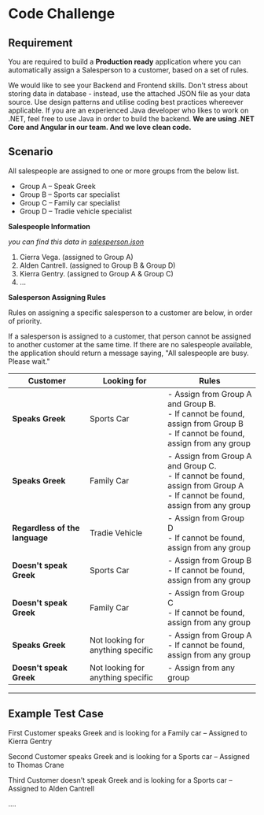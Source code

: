# Code  Challenge

## Requirement

You are required to build a **Production ready** application where you can automatically assign a Salesperson to a customer, based on a set of rules.

We would like to see your Backend and Frontend skills. Don't stress about storing data in database - instead, use the attached JSON file as your data source. Use design patterns and utilise coding best practices whereever applicable.
If you are an experienced Java developer who likes to work on .NET, feel free to use Java in order to build the backend. **We are using .NET Core and Angular in our team. And we love clean code.**

## Scenario

All salespeople are assigned to one or more groups from the below list.

- Group A – Speak Greek
- Group B – Sports car specialist
- Group C – Family car specialist
- Group D – Tradie vehicle specialist

**Salespeople Information** 

*you can find this data in [salesperson.json](salesperson.json)*

1. Cierra Vega. (assigned to Group A)
2. Alden Cantrell. (assigned to Group B & Group D)
3. Kierra Gentry. (assigned to Group A & Group C)
4. ...

**Salesperson Assigning Rules**

Rules on assigning a specific salesperson to a customer are below, in order of priority.

If a salesperson is assigned to a customer, that person cannot be assigned to another customer at the same time. If there are no salespeople available, the application should return a message saying, &quot;All salespeople are busy. Please wait.&quot;

| **Customer** | **Looking for** | **Rules** |
| --- | --- | --- |
| **Speaks Greek** | Sports Car | - Assign from Group A and Group B. <br/> - If cannot be found, assign from Group B <br/> - If cannot be found, assign from any group |
| **Speaks Greek** | Family Car | - Assign from Group A and Group C. <br/> - If cannot be found, assign from Group A <br/> - If cannot be found, assign from any group |
| **Regardless of the language** | Tradie Vehicle | - Assign from Group D <br/> - If cannot be found, assign from any group |
| **Doesn't speak Greek** | Sports Car | - Assign from Group B <br/> - If cannot be found, assign from any group |
| **Doesn't speak Greek** | Family Car | - Assign from Group C <br/> - If cannot be found, assign from any group |
| **Speaks Greek** | Not looking for anything specific | - Assign from Group A <br/> - If cannot be found, assign from any group |
| **Doesn't speak Greek** | Not looking for anything specific | - Assign from any group |

<hr/>

## Example Test Case

First Customer speaks Greek and is looking for a Family car – Assigned to Kierra Gentry

Second Customer speaks Greek and is looking for a Sports car – Assigned to Thomas Crane

Third Customer doesn't speak Greek and is looking for a Sports car – Assigned to Alden Cantrell

….
